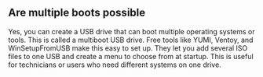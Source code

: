 Are multiple boots possible
---
Yes, you can create a USB drive that can boot multiple operating systems or tools.
This is called a multiboot USB drive.
Free tools like YUMI, Ventoy, and WinSetupFromUSB make this easy to set up.
They let you add several ISO files to one USB and create a menu to choose from at startup.
This is useful for technicians or users who need different systems on one drive.
